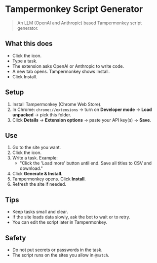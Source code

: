 # Tampermonkey Script Generator

>An LLM (OpenAI and Anthropic) based Tampermonkey script generator.

## What this does

- Click the icon.
- Type a task.
- The extension asks OpenAI or Anthropic to write code.
- A new tab opens. Tampermonkey shows Install.
- Click Install.

## Setup

1. Install Tampermonkey (Chrome Web Store).
2. In Chrome: `chrome://extensions` → turn on **Developer mode** → **Load unpacked** → pick this folder.
3. Click **Details** → **Extension options** → paste your API key(s) → **Save**.

## Use

1. Go to the site you want.
2. Click the icon.
3. Write a task. Example:
   - "Click the 'Load more' button until end. Save all titles to CSV and download."
4. Click **Generate & Install**.
5. Tampermonkey opens. Click **Install**.
6. Refresh the site if needed.

## Tips

- Keep tasks small and clear.
- If the site loads data slowly, ask the bot to wait or to retry.
- You can edit the script later in Tampermonkey.

## Safety

- Do not put secrets or passwords in the task.
- The script runs on the sites you allow in `@match`.
